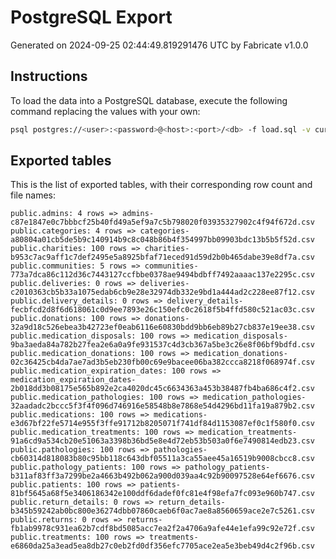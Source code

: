 # PostgreSQL Export

Generated on 2024-09-25 02:44:49.819291476 UTC by Fabricate v1.0.0

## Instructions

To load the data into a PostgreSQL database, execute the following command replacing the values with your own:

```bash
psql postgres://<user>:<password>@<host>:<port>/<db> -f load.sql -v current_dir="$(pwd)"
```

## Exported tables

This is the list of exported tables, with their corresponding row count and file names:

    public.admins: 4 rows => admins-c87e1847e0c7bbbcf25b40fd49a5ef9a7c5b798020f03935327902c4f94f672d.csv
    public.categories: 4 rows => categories-a80804a01cb5de5b9c140914b9c8c048b86b4f354997bb09903bdc13b5b5f52d.csv
    public.charities: 100 rows => charities-b953c7ac9aff1c7def2495e5a8925bfaf71eced91d59d2b0b465dabe39e8df7a.csv
    public.communities: 5 rows => communities-773a7dca86c112d36c7443127ccfbbe0378ae9494bdbff7492aaaac137e2295c.csv
    public.deliveries: 0 rows => deliveries-c2010363cb5b33a1075edab6cb9e28e32974db332e9bd1a444ad2c228ee87f12.csv
    public.delivery_details: 0 rows => delivery_details-fecbfcd2d8f6d618061c0d9ee7893e26c150efc0c2618f5b4ffd580c521ac03c.csv
    public.donations: 100 rows => donations-32a9d18c526ebea3b42723ef0eab6116e60830bdd9bb6eb89b27cb837e19ee38.csv
    public.medication_disposals: 100 rows => medication_disposals-9ba3aeda84a782b27fea2e6a0a9fe931537c4d3cb367a5be3c26e8f06bf9bdfd.csv
    public.medication_donations: 100 rows => medication_donations-02c36425cb4da7ae7ad3b5eb230fb00c69e9bacee06ba382ccca8218f068974f.csv
    public.medication_expiration_dates: 100 rows => medication_expiration_dates-2b018dd3b08175e565b892e2ca4020dc45c6634363a453b38487fb4ba686c4f2.csv
    public.medication_pathologies: 100 rows => medication_pathologies-32aadadc2bccc5f3f4f096d746916e58548b8e7868e54d4296bd11fa19a879b2.csv
    public.medications: 100 rows => medications-e3d67bf22fe5714e955f3ffe91712b8205071f741df84d1153087ef0c1f580f0.csv
    public.medication_treatments: 100 rows => medication_treatments-91a6cd9a534cb20e51063a3398b36bd5e8e4d72eb53b503a0f6e7490814edb23.csv
    public.pathologies: 100 rows => pathologies-cb60314d818083b80c95bb118c643dbf05511a3ca55aee45a16519b9008cbcc8.csv
    public.pathology_patients: 100 rows => pathology_patients-b311af83ff3a7299be2a4663b492b062a900d039aa4c92b90097528e64ef6676.csv
    public.patients: 100 rows => patients-81bf5645a68f5e3406186342e100ddf6dadef0fc81e4f98efa7fc093e960b747.csv
    public.return_details: 0 rows => return_details-b345b59242ab0bc800e36274dbb07860caeb6f0ac7ae8a8560659ace2e7c5261.csv
    public.returns: 0 rows => returns-fb1ab9978c931ea62b7cdf8bd5085acc7ea2f2a4706a9afe44e1efa99c92e72f.csv
    public.treatments: 100 rows => treatments-e6860da25a3ead5ea8db27c0eb2fd0df356efc7705ace2ea5e3beb49d4c2f96b.csv